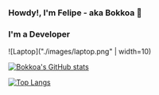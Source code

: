 ### Howdy!, I'm Felipe - aka Bokkoa 🦈


### I'm a Developer 
![Laptop]("./images/laptop.png" | width=10)


[website]: https://bokkoa.github.io/FCReloaded/

[linkedin]: https://www.linkedin.com/in/bokkoa/

[spotifyplaylist]: https://open.spotify.com/playlist/4o4LqAzenKDPrJeE8eoI6O



[![Bokkoa's GitHub stats](https://github-readme-stats.vercel.app/api?username=Bokkoa&show_icons=true&theme=radical)](https://github.com/Bokkoa/github-readme-stats)

[![Top Langs](https://github-readme-stats.vercel.app/api/top-langs/?username=Bokkoa&show_icons=true&theme=radical)](https://github.com/Bokkoa/github-readme-stats)
